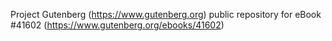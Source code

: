 Project Gutenberg (https://www.gutenberg.org) public repository for eBook #41602 (https://www.gutenberg.org/ebooks/41602)
